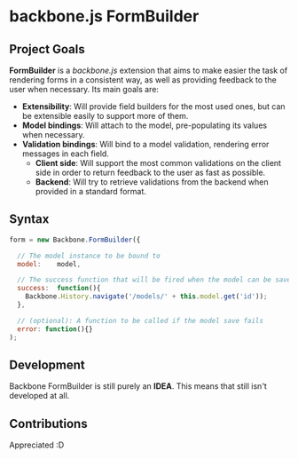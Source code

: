 # backbone.js FormBuilder

## Project Goals

**FormBuilder** is a *backbone.js* extension that aims to make easier the task of rendering forms in a consistent way, as well as providing feedback to the user when necessary. Its main goals are:

* **Extensibility**: Will provide field builders for the most used ones, but can be extensible easily to support more of them.
* **Model bindings**: Will attach to the model, pre-populating its values when necessary.
* **Validation bindings**: Will bind to a model validation, rendering error messages in each field.
    * **Client side**: Will support the most common validations on the client side in order to return feedback to the user as fast as possible.
    * **Backend**: Will try to retrieve validations from the backend when provided in a standard format.

## Syntax

````javascript
form = new Backbone.FormBuilder({

  // The model instance to be bound to
  model:    model,

  // The success function that will be fired when the model can be saved
  success:  function(){
    Backbone.History.navigate('/models/' + this.model.get('id'));
  },

  // (optional): A function to be called if the model save fails
  error: function(){}
);
````

## Development

Backbone FormBuilder is still purely an **IDEA**. This means that still isn't developed at all.

## Contributions

Appreciated :D
